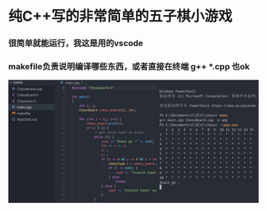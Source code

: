 # 纯C++写的非常简单的五子棋小游戏
### 很简单就能运行，我这是用的vscode
### makefile负责说明编译哪些东西，或者直接在终端 g++ *.cpp 也ok

![很简单可运行](https://github.com/qing-2/Gobang/blob/master/chess.jpg)
